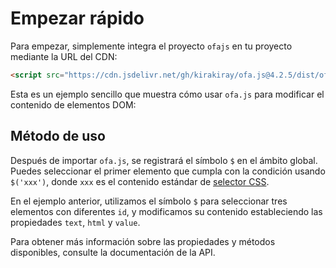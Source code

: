 <template is="exm-article">
<a href="../../publics/examples/set-props.html" preview></a>
</template>

# Empezar rápido

Para empezar, simplemente integra el proyecto `ofajs` en tu proyecto mediante la URL del CDN:

```html
<script src="https://cdn.jsdelivr.net/gh/kirakiray/ofa.js@4.2.5/dist/ofa.js"></script>
```

Esta es un ejemplo sencillo que muestra cómo usar `ofa.js` para modificar el contenido de elementos DOM:

## Método de uso

Después de importar `ofa.js`, se registrará el símbolo `$` en el ámbito global. Puedes seleccionar el primer elemento que cumpla con la condición usando `$('xxx')`, donde `xxx` es el contenido estándar de [selector CSS](https://developer.mozilla.org/en-US/docs/Web/CSS/CSS_selectors).

En el ejemplo anterior, utilizamos el símbolo `$` para seleccionar tres elementos con diferentes `id`, y modificamos su contenido estableciendo las propiedades `text`, `html` y `value`.

Para obtener más información sobre las propiedades y métodos disponibles, consulte la documentación de la API.
